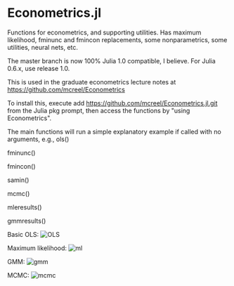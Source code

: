 # Econometrics.jl
Functions for econometrics, and supporting utilities. Has maximum likelihood, fminunc and fmincon replacements, some nonparametrics, some utilities, neural nets, etc.

The master branch is now 100% Julia 1.0 compatible, I believe. For Julia 0.6.x, use release 1.0.

This is used in the graduate econometrics lecture notes at https://github.com/mcreel/Econometrics

To install this, execute add https://github.com/mcreel/Econometrics.jl.git from the Julia pkg prompt, then access the functions by "using Econometrics".

The main functions will run a simple explanatory example if called with no arguments, e.g.,
ols()

fminunc()

fmincon()

samin()

mcmc()

mleresults()

gmmresults()

Basic OLS:
![OLS](https://github.com/mcreel/Econometrics.jl/blob/master/ols.png)

Maximum likelihood:
![ml](https://github.com/mcreel/Econometrics.jl/blob/master/ml.svg)

GMM:
![gmm](https://github.com/mcreel/Econometrics.jl/blob/master/gmm.svg)

MCMC:
![mcmc](https://github.com/mcreel/Econometrics.jl/blob/master/mcmc.svg)



